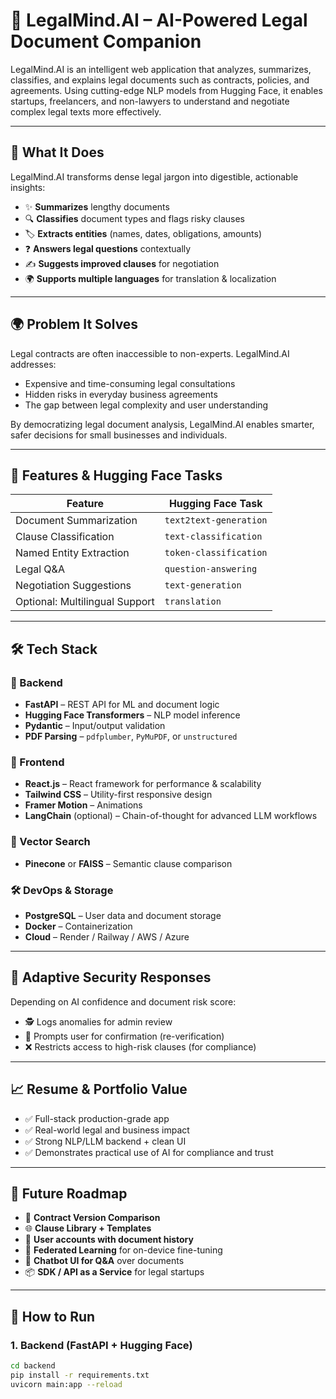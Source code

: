 # 🚀 LegalMind.AI – AI-Powered Legal Document Companion

LegalMind.AI is an intelligent web application that analyzes, summarizes, classifies, and explains legal documents such as contracts, policies, and agreements. Using cutting-edge NLP models from Hugging Face, it enables startups, freelancers, and non-lawyers to understand and negotiate complex legal texts more effectively.

---

## 🧠 What It Does

LegalMind.AI transforms dense legal jargon into digestible, actionable insights:

- ✨ **Summarizes** lengthy documents
- 🔍 **Classifies** document types and flags risky clauses
- 🏷️ **Extracts entities** (names, dates, obligations, amounts)
- ❓ **Answers legal questions** contextually
- ✍️ **Suggests improved clauses** for negotiation
- 🌍 **Supports multiple languages** for translation & localization

---

## 🌍 Problem It Solves

Legal contracts are often inaccessible to non-experts. LegalMind.AI addresses:
- Expensive and time-consuming legal consultations
- Hidden risks in everyday business agreements
- The gap between legal complexity and user understanding

By democratizing legal document analysis, LegalMind.AI enables smarter, safer decisions for small businesses and individuals.

---

## 🔧 Features & Hugging Face Tasks

| Feature | Hugging Face Task |
|--------|------------------|
| Document Summarization | `text2text-generation` |
| Clause Classification | `text-classification` |
| Named Entity Extraction | `token-classification` |
| Legal Q&A | `question-answering` |
| Negotiation Suggestions | `text-generation` |
| Optional: Multilingual Support | `translation` |

---

## 🛠 Tech Stack

### 🧩 Backend
- **FastAPI** – REST API for ML and document logic
- **Hugging Face Transformers** – NLP model inference
- **Pydantic** – Input/output validation
- **PDF Parsing** – `pdfplumber`, `PyMuPDF`, or `unstructured`

### 🎨 Frontend
- **React.js** – React framework for performance & scalability
- **Tailwind CSS** – Utility-first responsive design
- **Framer Motion** – Animations
- **LangChain** (optional) – Chain-of-thought for advanced LLM workflows

### 🧠 Vector Search
- **Pinecone** or **FAISS** – Semantic clause comparison

### 🛠 DevOps & Storage
- **PostgreSQL** – User data and document storage
- **Docker** – Containerization
- **Cloud** – Render / Railway / AWS / Azure

---

## 🚦 Adaptive Security Responses

Depending on AI confidence and document risk score:
- 🕵️ Logs anomalies for admin review
- 🔐 Prompts user for confirmation (re-verification)
- ❌ Restricts access to high-risk clauses (for compliance)

---

## 📈 Resume & Portfolio Value

- ✅ Full-stack production-grade app
- ✅ Real-world legal and business impact
- ✅ Strong NLP/LLM backend + clean UI
- ✅ Demonstrates practical use of AI for compliance and trust

---

## 🔮 Future Roadmap

- 🔁 **Contract Version Comparison**
- 🌐 **Clause Library + Templates**
- 🔐 **User accounts with document history**
- 🧠 **Federated Learning** for on-device fine-tuning
- 💬 **Chatbot UI for Q&A** over documents
- 📦 **SDK / API as a Service** for legal startups

---

## 📄 How to Run

### 1. Backend (FastAPI + Hugging Face)

```bash
cd backend
pip install -r requirements.txt
uvicorn main:app --reload
